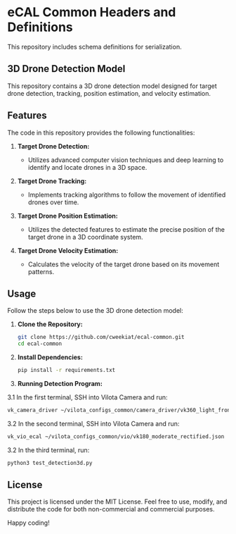 # eCAL Common Headers and Definitions

This repository includes schema definitions for serialization.

## 3D Drone Detection Model

This repository contains a 3D drone detection model designed for target drone detection, tracking, position estimation, and velocity estimation.

## Features

The code in this repository provides the following functionalities:

1. **Target Drone Detection:**
   - Utilizes advanced computer vision techniques and deep learning to identify and locate drones in a 3D space.

2. **Target Drone Tracking:**
   - Implements tracking algorithms to follow the movement of identified drones over time.

3. **Target Drone Position Estimation:**
   - Utilizes the detected features to estimate the precise position of the target drone in a 3D coordinate system.

4. **Target Drone Velocity Estimation:**
   - Calculates the velocity of the target drone based on its movement patterns.

## Usage

Follow the steps below to use the 3D drone detection model:

1. **Clone the Repository:**
   ```bash
   git clone https://github.com/cweekiat/ecal-common.git
   cd ecal-common

2. **Install Dependencies:**
   ```bash
   pip install -r requirements.txt

3. **Running Detection Program:**

  3.1 In the first terminal, SSH into Vilota Camera and run:
   ```bash
   vk_camera_driver ~/vilota_configs_common/camera_driver/vk360_light_front_rectified.json
   ```
  3.2 In the second terminal, SSH into Vilota Camera and run:
   ```bash
   vk_vio_ecal ~/vilota_configs_common/vio/vk180_moderate_rectified.json
   ```
  3.2 In the third terminal, run:
   ```bash
   python3 test_detection3d.py
   ```

## License

This project is licensed under the MIT License. Feel free to use, modify, and distribute the code for both non-commercial and commercial purposes.

Happy coding!
